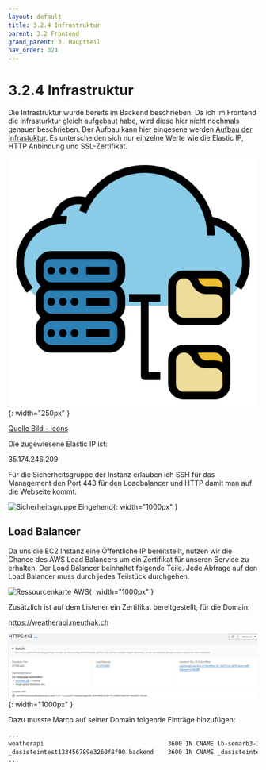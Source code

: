```yaml
---
layout: default
title: 3.2.4 Infrastruktur
parent: 3.2 Frontend
grand_parent: 3. Hauptteil
nav_order: 324
---
```



# 3.2.4 Infrastruktur

Die Infrastruktur wurde bereits im Backend beschrieben. Da ich im Frontend die Infrasturktur gleich aufgebaut habe, wird diese hier nicht nochmals genauer beschrieben. Der Aufbau kann hier eingesene werden [Aufbau der Infrastuktur](312-infrastruktur.html).
Es unterscheiden sich nur einzelne Werte wie die Elastic IP, HTTP Anbindung und SSL-Zertifikat.

![Funktionalität](../ressources/icons/infrastructure.png){: width="250px" }

[Quelle Bild - Icons](../anhang/quellen.html#54-icons)

Die zugewiesene Elastic IP ist:

35.174.246.209

Für die Sicherheitsgruppe der Instanz erlauben ich SSH für das Management den Port 443 für den Loadbalancer und HTTP damit man auf die Webseite kommt.

![Sicherheitsgruppe Eingehend](../ressources/images/frontend/Inbound_rule.png.PNG){: width="1000px" }

## Load Balancer

Da uns die EC2 Instanz eine Öffentliche IP bereitstellt, nutzen wir die Chance des AWS Load Balancers um ein Zertifikat für unseren Service zu erhalten. Der Load Balancer beinhaltet folgende Teile. Jede Abfrage auf den Load Balancer muss durch jedes Teilstück durchgehen.

![Ressourcenkarte AWS](../ressources/images/frontend/ressourcenkarte_AWS.png.PNG){: width="1000px" }

Zusätzlich ist auf dem Listener ein Zertifikat bereitgestellt, für die Domain:

<https://weatherapi.meuthak.ch>

![Listener mit Zertifikat](../ressources/images/frontend/listener_mitzert.png){: width="1000px" }

Dazu musste Marco auf seiner Domain folgende Einträge hinzufügen:

``` bash
...
weatherapi                                   3600 IN CNAME lb-semarb3-119182634.us-east-1.elb.amazonaws.com.
_dasisteintest123456789e3260f8f90.backend    3600 IN CNAME _dasisteintest3c1821234567897bee9.sdgjtdhdhz.acm-validations.aws..
...
```
